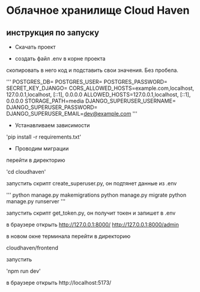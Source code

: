 # Облачное хранилище Cloud Haven

## инструкция по запуску

+ Скачать проект

+ создать файл .env в корне проекта

скопировать в него код и подставить свои значения. Без пробела.

'''
POSTGRES_DB=
POSTGRES_USER=
POSTGRES_PASSWORD=
SECRET_KEY_DJANGO=
CORS_ALLOWED_HOSTS=example.com,localhost, 127.0.0.1,localhost, [::1], 0.0.0.0
ALLOWED_HOSTS=127.0.0.1,localhost, [::1], 0.0.0.0
STORAGE_PATH=media
DJANGO_SUPERUSER_USERNAME=
DJANGO_SUPERUSER_PASSWORD=
DJANGO_SUPERUSER_EMAIL=dev@example.com
'''
+ Устанавливаем зависимости

'pip install -r requirements.txt'

+ Проводим миграции 

перейти в директорию

'cd cloudhaven'

запустить скрипт create_superuser.py, он подтянет данные из .env

'''
python manage.py makemigrations
python manage.py migrate
python manage.py runserver
'''

запустить скрипт get_token.py, он получит токен и запишет в .env

в браузере открыть
http://127.0.0.1:8000/
http://127.0.0.1:8000/admin


в новом окне терминала перейти в директорию

cloudhaven/frontend

запустить 

'npm run dev'

в браузере открыть
http://localhost:5173/